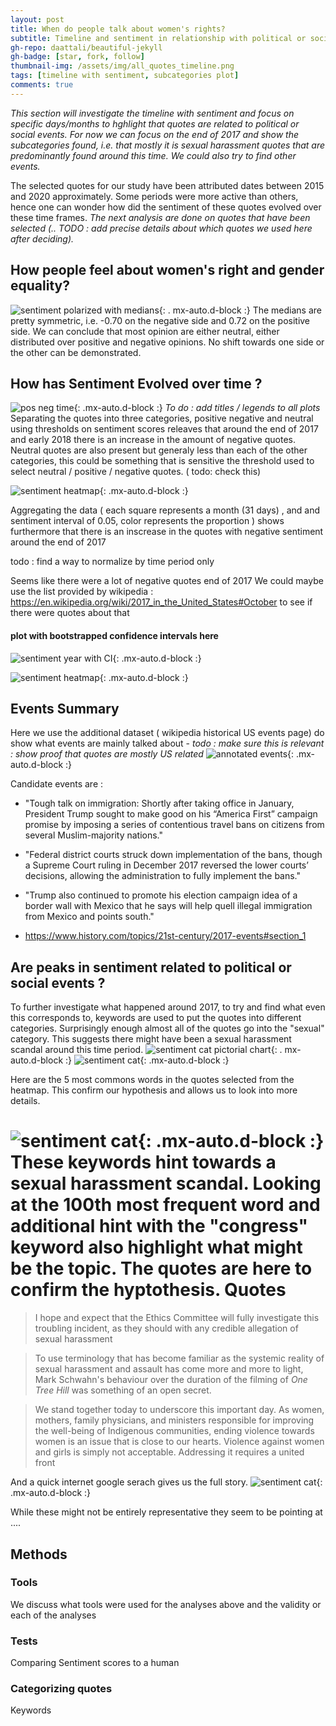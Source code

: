 ```yaml
---
layout: post
title: When do people talk about women's rights?
subtitle: Timeline and sentiment in relationship with political or social events
gh-repo: daattali/beautiful-jekyll
gh-badge: [star, fork, follow]
thumbnail-img: /assets/img/all_quotes_timeline.png
tags: [timeline with sentiment, subcategories plot]
comments: true
---
```


_This section will investigate the timeline with sentiment and focus on specific 
days/months to hghlight that quotes are related to political or social events._
_For now we can focus on the end of 2017 and show the subcategories found, i.e. that
 mostly it is sexual harassment quotes that are predominantly found around this time._ 
_We could also try to find other events._


The selected quotes for our study have been attributed dates between 2015 and 2020 approximately. 
Some periods were more active than others, hence one can wonder how did the sentiment of these quotes evolved over these time frames.
_The next analysis are done on quotes that have been selected (.. TODO : add precise details about which quotes we used here after deciding)._


## How people feel about women's right and gender equality?
![sentiment polarized with medians](https://raw.githubusercontent.com/epfl-ada/ada-2021-project-concatsanddogs/main/img/all_quotes_with_medians.png){: .    mx-auto.d-block :}
The medians are pretty symmetric, i.e. -0.70 on the negative side and 0.72 on the positive side. We can conclude that most opinion are either neutral, either distributed over positive and negative opinions. No shift towards one side or the other can be demonstrated. 
## How has Sentiment Evolved over time ?

![pos neg time](https://raw.githubusercontent.com/epfl-ada/ada-2021-project-concatsanddogs/main/img/sentiment_time_pos_neg_neu.jpg){: .mx-auto.d-block :}
_To do : add titles / legends to all plots_
Separating the quotes into three categories, positive negative and neutral using thresholds on sentiment scores releaves 
that around the end of 2017 and early 2018 there is an increase in the amount of negative quotes.
Neutral quotes are also present but generaly less than each of the other categories, 
this could be something that is sensitive the threshold used to select neutral / positive / negative quotes. ( todo: check this)

![sentiment heatmap](https://raw.githubusercontent.com/epfl-ada/ada-2021-project-concatsanddogs/main/img/sentiment_heatmap.jpg){: .mx-auto.d-block :}



Aggregating the data ( each square represents a month (31 days) , and and sentiment interval of 0.05, color represents the proportion ) 
shows furthermore that there is an inscrease in the quotes with negative sentiment around the end of 2017

todo : find a way to normalize by time period only

Seems like there were a lot of negative quotes end of 2017
We could maybe use the list provided by wikipedia : https://en.wikipedia.org/wiki/2017_in_the_United_States#October to see if there were quotes about that
 
#### plot with bootstrapped confidence intervals here
![sentiment year with CI](https://raw.githubusercontent.com/epfl-ada/ada-2021-project-concatsanddogs/main/img/byyear_sentiment_barplot.png){: .mx-auto.d-block :}

![sentiment heatmap](https://raw.githubusercontent.com/epfl-ada/ada-2021-project-concatsanddogs/main/img/example_with_medians.png){: .mx-auto.d-block :}
## Events Summary


Here we use the additional dataset ( wikipedia historical US events page) do show what events are mainly talked about -
_todo : make sure this is relevant : show proof that quotes are mostly US related_
![annotated events](https://raw.githubusercontent.com/epfl-ada/ada-2021-project-concatsanddogs/main/img/events_time.jpg){: .mx-auto.d-block :}

Candidate events  are :

* "Tough talk on immigration: Shortly after taking office in January, President Trump sought to make good on his “America First” campaign promise by imposing a series of contentious travel bans on citizens from several Muslim-majority nations."

* "Federal district courts struck down implementation of the bans, though a Supreme Court ruling in December 2017 reversed the lower courts’ decisions, allowing the administration to fully implement the bans."

* "Trump also continued to promote his election campaign idea of a border wall with Mexico that he says will help quell illegal immigration from Mexico and points south."

* https://www.history.com/topics/21st-century/2017-events#section_1

## Are peaks in sentiment related to political or social events ?
To further investigate what happened around 2017, to try and find what even this corresponds to,
keywords are used to put the quotes into different categories. 
Surprisingly enough almost all of the quotes go into the "sexual" category.
This suggests there might have been a sexual harassment scandal around this time period.
![sentiment cat pictorial chart](https://raw.githubusercontent.com/epfl-ada/ada-2021-project-concatsanddogs/main/img/pictorial_chart.png){: .    mx-auto.d-block :}
![sentiment cat](https://raw.githubusercontent.com/epfl-ada/ada-2021-project-concatsanddogs/main/img/sentiment_categ.jpg){: .mx-auto.d-block :}

Here are the 5 most commons words in the quotes selected from the heatmap. This confirm our hypothesis and allows us to look into more details.

 ![sentiment cat](https://raw.githubusercontent.com/epfl-ada/ada-2021-project-concatsanddogs/main/img/5_most_common_word_event.png){: .mx-auto.d-block :}
These keywords hint towards a sexual harassment scandal. Looking at the 100th most frequent word and additional hint with the "congress" keyword also highlight what might be the topic. The quotes are here to confirm the hyptothesis. 
**Quotes**
======
> I hope and expect that the Ethics Committee will fully investigate this troubling incident, as they should with any credible allegation of sexual harassment

> To use terminology that has become familiar as the systemic reality of sexual harassment and assault has come more and more to light, Mark Schwahn's behaviour over the duration of the filming of *One Tree Hill* was something of an open secret. 

> We stand together today to underscore this important day. As women, mothers, family physicians, and ministers responsible for improving the well-being of Indigenous communities, ending violence towards women is an issue that is close to our hearts. Violence against women and girls is simply not acceptable. Addressing it requires a united front

And a quick internet google serach gives us the full story. 
![sentiment cat](https://raw.githubusercontent.com/epfl-ada/ada-2021-project-concatsanddogs/main/img/trump_snapshot.png){: .mx-auto.d-block :} 




While these might not be entirely representative they seem to be pointing at .... 


## Methods 
### Tools
We discuss what tools were used for the analyses above and the validity or each of the analyses

### Tests
Comparing Sentiment scores to a human

### Categorizing quotes
Keywords 

